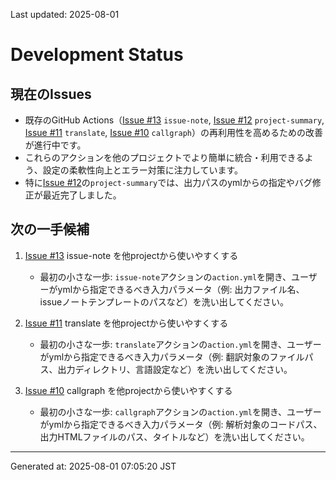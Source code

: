 Last updated: 2025-08-01

# Development Status

## 現在のIssues
- 既存のGitHub Actions（[Issue #13](issue-notes/13.md) `issue-note`, [Issue #12](issue-notes/12.md) `project-summary`, [Issue #11](issue-notes/11.md) `translate`, [Issue #10](issue-notes/10.md) `callgraph`）の再利用性を高めるための改善が進行中です。
- これらのアクションを他のプロジェクトでより簡単に統合・利用できるよう、設定の柔軟性向上とエラー対策に注力しています。
- 特に[Issue #12](issue-notes/12.md)の`project-summary`では、出力パスのymlからの指定やバグ修正が最近完了しました。

## 次の一手候補
1. [Issue #13](issue-notes/13.md) issue-note を他projectから使いやすくする
   - 最初の小さな一歩: `issue-note`アクションの`action.yml`を開き、ユーザーがymlから指定できるべき入力パラメータ（例: 出力ファイル名、issueノートテンプレートのパスなど）を洗い出してください。

2. [Issue #11](issue-notes/11.md) translate を他projectから使いやすくする
   - 最初の小さな一歩: `translate`アクションの`action.yml`を開き、ユーザーがymlから指定できるべき入力パラメータ（例: 翻訳対象のファイルパス、出力ディレクトリ、言語設定など）を洗い出してください。

3. [Issue #10](issue-notes/10.md) callgraph を他projectから使いやすくする
   - 最初の小さな一歩: `callgraph`アクションの`action.yml`を開き、ユーザーがymlから指定できるべき入力パラメータ（例: 解析対象のコードパス、出力HTMLファイルのパス、タイトルなど）を洗い出してください。

---
Generated at: 2025-08-01 07:05:20 JST
